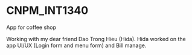 # CNPM_INT1340
App for coffee shop

Working with my dear friend Dao Trong Hieu (Hida). 
Hida worked on the app UI/UX (Login form and menu form) and Bill manage.
